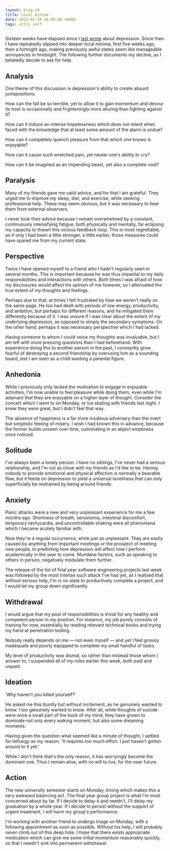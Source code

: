 ```yaml
---
layout: blog.v0
title: Local minima
date: 2015-02-28 16:00:00 +0800
tags: attic self
---
```


Sixteen weeks have elapsed since I [last wrote][last] about
depression. Since then I have repeatedly slipped into deeper local
minima, first five weeks ago, then a fortnight ago, making previously
awful states seem like manageable annoyances in hindsight. The
following further documents my decline, as I belatedly decide to ask
for help.

[last]: /2014/11/08/depression.html

## Analysis

One theme of this discussion is depression's ability
to create absurd juxtapositions.

How can the fall be so terrible,
yet to allow it to gain momentum and devour its host
is occasionally and frighteningly more alluring
than fighting against it?

How can it induce an intense hopelessness which does not relent
when faced with the knowledge that at least some amount of the
alarm is undue?

How can it completely quench pleasure from
that which one knows is enjoyable?

How can it cause such wretched pain,
yet neuter one's ability to cry?

How can it be imagined as an impending beast,
yet also a complete void?

## Paralysis

Many of my friends gave me valid advice, and for that I am grateful.
They urged me to improve my sleep, diet, and exercise, while seeking
professional help. These may seem obvious, but it was necessary to
hear them from external observers.

I never took their advice because I remain overwhelmed by a constant,
continuously intensifying fatigue, both physically and mentally, far
eclipsing my capacity to thwart this vicious feedback loop. This is
most regrettable, as if only I had been a little stronger, a little
earlier, those measures could have spared me from my current state.

## Perspective

Twice I have opened myself to a friend who I hadn't regularly seen in
several months. This is important because he was thus impartial to my
daily responsibilities and interactions with others. Both times I was
afraid of how my disclosures would affect his opinion of me however,
so I attenuated the true extent of my thoughts and feelings.

Perhaps due to that, at times I felt frustrated by how we weren't
really on the same page. He too had dealt with periods of low energy,
productivity, and ambition, but perhaps for different reasons, and
he mitigated them differently because of it. I was unsure if I was
clear about the extent of my underlying depression, as opposed to
simply the secondary symptoms. On the other hand, perhaps it was
necessary perspective which I had lacked.

Having someone to whom I could voice my thoughts was invaluable, but
I am left with more pressing questions than I had beforehand. With
experience doing this to another person in the past, I constantly
grow fearful of destroying a second friendship by overusing him as a
sounding board, lest I am seen as a child wanting a parental figure.

## Anhedonia

While I previously only lacked the motivation to engage in enjoyable
activities, I'm now unable to feel pleasure while doing them, even
while I'm adamant that they are enjoyable on a higher layer of
thought. Consider the concert which I went to on Monday, or ice
skating with friends last night. I knew they were great, but I didn't
feel that way.

The absence of happiness is a far more insidious adversary than the
overt but simplistic feeling of misery. I wish I had known this in
advance, because the former builds unseen over time, culminating in
an abject emptiness once noticed.

## Solitude

I've always been a lonely person. I have no siblings, I've never had
a serious relationship, and I'm not as close with my friends as I'd
like to be. Having nobody to provide emotional and physical affection
is normally a bearable flaw, but it feeds on depression to yield a
universal loneliness that can only superficially be restrained by
being around friends.

## Anxiety

Panic attacks were a new and very unpleasant experience for me a few
months ago. Shortness of breath, xerostomia, intestinal discomfort,
temporary tachycardia, and uncontrollable shaking were all phenomena
which I became acutely familiar with.

Now they're a regular occurrence, while just as unpleasant. They are
easily caused by anything from important meetings or the prospect of
meeting new people, to predicting how depression will affect how I
perform academically in the year to come. Mundane factors, such as
speaking to others in person, negatively modulate them further.

The release of the list of final year software engineering projects
last week was followed by the most intense such attack I've had yet,
as I realised that without serious help, I'm in no state to
productively complete a project, and I would let my group down
significantly.

## Withdrawal

I would argue that my pool of responsibilities is trivial for any
healthy and competent person in my position. For instance, my job
purely consists of training for now, essentially by reading relevant
technical books and trying my hand at penetration testing.

Nobody really depends on me — not even myself — and yet I feel
grossly inadequate and poorly equipped to complete my small handful
of tasks.

My level of productivity was dismal, so rather than mislead those
whom I answer to, I suspended all of my roles earlier this week, both
paid and unpaid.

## Ideation

'Why haven't you killed yourself?'

He asked me this bluntly but without incitement, as he genuinely
wanted to know. I too genuinely wanted to know. After all, while
thoughts of suicide were once a small part of the back of my mind,
they have grown to dominate not only every waking moment, but also
some dreaming moments.

Having given the question what seemed like a minute of thought, I
settled for lethargy as my reason. 'It requires too much effort. I
just haven't gotten around to it yet.'

While I don't think that's the only reason, it has worryingly become
the dominant one. Thus I remain alive, with no will to live, for the
near future.

## Action

The new university semester starts on Monday, timing which makes this
a very awkward balancing act. The final year group project is what
I'm most concerned about by far. If I decide to delay it and needn't,
I'll delay my graduation by a whole year. If I decide to persist
without the support of urgent treatment, I will harm my group's
performance.

I'm working with another friend to undergo triage on Monday, with a
following appointment as soon as possible. Without his help, I will
probably never climb out of this deep hole. I hope that there exists
appropriate medication which can give me some initial momentum
reasonably quickly, so that I needn't sink into permanent withdrawal.
